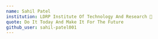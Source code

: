 ```yaml
---
name: Sahil Patel
institution: LDRP Institute Of Technology And Research 🚩
quote: Do It Today And Make It For The Future
github_user: sahil-patel001
---
```

